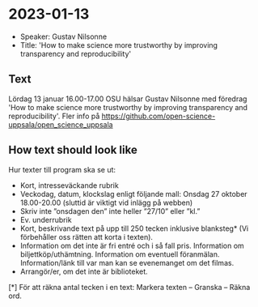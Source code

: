 # 2023-01-13 

 * Speaker: Gustav Nilsonne
 * Title: 'How to make science more trustworthy by improving transparency and reproducibility'

## Text

Lördag 13 januar 16.00-17.00 OSU hälsar Gustav Nilsonne
med föredrag 'How to make science more trustworthy by improving transparency and reproducibility'.
Fler info på https://github.com/open-science-uppsala/open_science_uppsala

## How text should look like

Hur texter till program ska se ut:

 * Kort, intresseväckande rubrik
 * Veckodag, datum, klockslag enligt följande mall: Onsdag 27 oktober 18.00-20.00 (sluttid är viktigt vid inlägg på webben)
 * Skriv inte ”onsdagen den” inte heller ”27/10” eller ”kl.”
 * Ev. underrubrik
 * Kort, beskrivande text på upp till 250 tecken inklusive blanksteg* (Vi förbehåller oss rätten att korta i texten).
 * Information om det inte är fri entré och i så fall pris. Information om biljettköp/uthämtning. Information om eventuell föranmälan. Information/länk till var man kan se evenemanget om det filmas.
 * Arrangör/er, om det inte är biblioteket. 

[*] För att räkna antal tecken i en text: Markera texten – Granska – Räkna ord.
